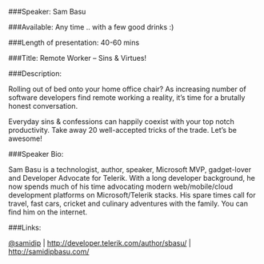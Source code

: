 
###Speaker: 
Sam Basu

###Available: 
Any time .. with a few good drinks :)

###Length of presentation: 
40-60 mins

###Title: Remote Worker – Sins & Virtues!

###Description:Rolling out of bed onto your home office chair? As increasing number of software developers find remote working a reality, it’s time for a brutally honest conversation.Everyday sins & confessions can happily coexist with your top notch productivity. Take away 20 well-accepted tricks of the trade. Let’s be awesome!###Speaker Bio:
Sam Basu is a technologist, author, speaker, Microsoft MVP, gadget-lover and Developer Advocate for Telerik. With a long developer background, he now spends much of his time advocating modern web/mobile/cloud development platforms on Microsoft/Telerik stacks. His spare times call for travel, fast cars, cricket and culinary adventures with the family. You can find him on the internet.
###Links:
[@samidip](https://twitter.com/samidip) | http://developer.telerik.com/author/sbasu/ | http://samidipbasu.com/